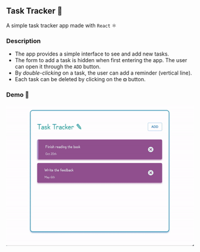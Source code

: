## Task Tracker 📝

A simple task tracker app made with `React` ⚛

### Description

- The app provides a simple interface to see and add new tasks.
- The form to add a task is hidden when first entering the app. The user can open it through the `ADD` button.
- By _double-clicking_ on a task, the user can add a reminder (vertical line).
- Each task can be deleted by clicking on the `❎` button.

### Demo 📼

<img src='./media/demo.gif'>
